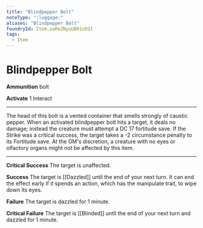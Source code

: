 ```yaml
---
title: "Blindpepper Bolt"
noteType: ":luggage:"
aliases: "Blindpepper Bolt"
foundryId: Item.oaReZNyuUBR1oEQI
tags:
  - Item
---
```


# Blindpepper Bolt

**Ammunition** bolt

**Activate** 1 Interact

* * *

The head of this bolt is a vented container that smells strongly of caustic pepper. When an activated blindpepper bolt hits a target, it deals no damage; instead the creature must attempt a DC 17 fortitude save. If the Strike was a critical success, the target takes a -2 circumstance penalty to its Fortitude save. At the GM's discretion, a creature with no eyes or olfactory organs might not be affected by this item.

* * *

**Critical Success** The target is unaffected.

**Success** The target is [[Dazzled]] until the end of your next turn. It can end the effect early if it spends an action, which has the manipulate trait, to wipe down its eyes.

**Failure** The target is dazzled for 1 minute.

**Critical Failure** The target is [[Blinded]] until the end of your next turn and dazzled for 1 minute.
